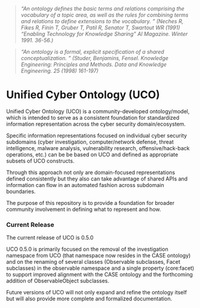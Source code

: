 > *“An ontology defines the basic terms and relations comprising the vocabulary of a topic area, as well as the rules for combining terms and relations to define extensions to the vocabulary. ” (Neches R, Fikes R, Finin T, Gruber T, Patil R, Senator T, Swartout WR (1991) “Enabling Technology for Knowledge Sharing” AI Magazine. Winter 1991. 36-56.)*

> *“An ontology is a formal, explicit specification of a shared conceptualization. ” (Studer, Benjamins, Fensel. Knowledge Engineering: Principles and Methods. Data and Knowledge Engineering. 25 (1998) 161-197)*

# Unified Cyber Ontology (UCO)

Unified Cyber Ontology (UCO) is a community-developed ontology/model, which is intended to serve as a consistent foundation for standardized information representation across the cyber security domain/ecosystem.

Specific information representations focused on individual cyber security subdomains (cyber investigation, computer/network defense, threat intelligence, malware analysis, vulnerability research, offensive/hack-back operations, etc.) can be be based on UCO and defined as appropriate subsets of UCO constructs.

Through this approach not only are domain-focused representations defined consistently but they also can take advantage of shared APIs and information can flow in an automated fashion across subdomain boundaries.

The purpose of this repository is to provide a foundation for broader community involvement in defining what to represent and how.

### Current Release
The current release of UCO is 0.5.0

UCO 0.5.0 is primarily focused on the removal of the investigation namespace from UCO (that namespace now resides in the CASE ontology) and on the renaming of several classes (Observable subclasses, Facet subclasses) in the observable namespace  and a single property (core:facet) to support improved alignment with the CASE ontology and the forthcoming addition of ObservableObject subclasses.

Future versions of UCO will not only expand and refine the ontology itself but will also provide more complete and formalized documentation.
